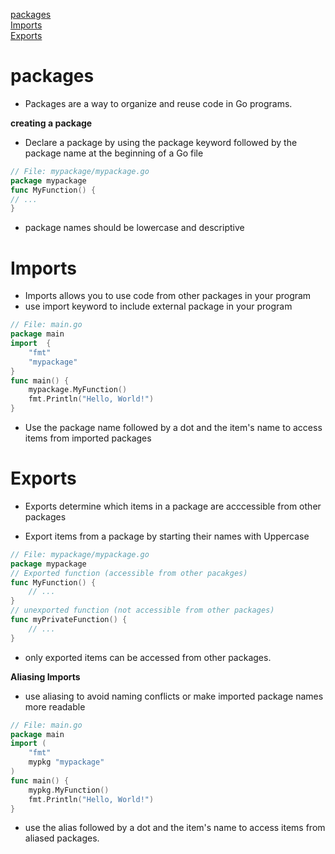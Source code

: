
[packages](#packages)  
[Imports](#imports)  
[Exports](#exports)  

# packages
- Packages are a way to organize and reuse code in Go programs.

**creating a package**
- Declare a package by using the package keyword followed by the package name at the beginning of a Go file

```go
// File: mypackage/mypackage.go
package mypackage
func MyFunction() {
// ...
}
```
- package names should be lowercase and descriptive

# Imports
- Imports allows you to use code from other packages in your program
- use import keyword to include external package in your program

```go
// File: main.go
package main
import  {
    "fmt"
    "mypackage"
}
func main() {
    mypackage.MyFunction()
    fmt.Println("Hello, World!")
}
```
- Use the package name followed by a dot and the item's name to access items from imported packages


# Exports
- Exports determine which items in a package are acccessible from other packages

- Export items from a package by starting their names with Uppercase

```go
// File: mypackage/mypackage.go
package mypackage
// Exported function (accessible from other pacakges)
func MyFunction() {
    // ...
}
// unexported function (not accessible from other packages)
func myPrivateFunction() {
    // ...
}
```
- only exported items can be accessed from other packages.

**Aliasing Imports**
- use aliasing to avoid naming conflicts or make imported package names more readable

```go
// File: main.go
package main
import (
    "fmt"
    mypkg "mypackage"
)
func main() {
    mypkg.MyFunction()
    fmt.Println("Hello, World!")
}
```

- use the alias followed by a dot and the item's name to access items from aliased packages.
